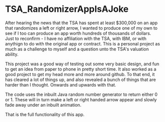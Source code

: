 # TSA_RandomizerAppIsAJoke
After hearing the news that the TSA has spent at least $300,000 on an app that randomizes a left or right arrow, I wanted to produce one of my own to see if I too can produce an app worth hundreds of thousands of dollars.
Just to reconfirm - I have no affiliation with the TSA, with IBM, or with anythign to do with the original app or contract. This is a personal project as much as a challenge to myself and a question unto the TSA's valuation ability.

This project was a good way of testing out some very basic design, and fun to get an idea from paper to phone in pretty short time. It also worked as a good project to get my head more and more around github. To that end, it has cleared a lot of things up, and also revealed a bunch of things that are harder than I thought. Onwards and upwards with that.


The code uses the inbuilt Java random number generator to return either 0 or 1. These will in turn make a left or right handed arrow appear and slowly fade away under an inbuilt animation.

That is the full functionality of this app.
